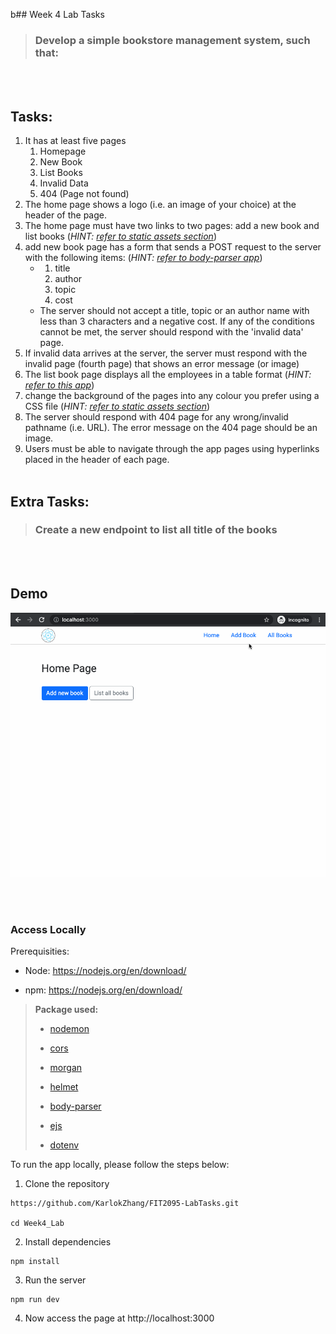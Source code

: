 b## Week 4 Lab Tasks

> ### Develop a simple bookstore management system, such that:
<br></br>

## Tasks:
1.  It has at least five pages  
    1.  Homepage
    2.  New Book
    3.  List Books
    4.  Invalid Data
    5.  404 (Page not found)
2.  The home page shows a logo (i.e. an image of your choice) at the header of the page.
3.  The home page must have two links to two pages: add a new book and list books (_HINT:  [refer to static assets section](https://www.alexandriarepository.org/module/week-4-advanced-express-js/#staticassetssec)_)
4.  add new book page has a form that sends a POST request to the server with the following items: (_HINT:  [refer to body-parser app](https://www.alexandriarepository.org/module/week-4-advanced-express-js/#bodyparserexp)_)
    -   1.  title
        2.  author
        3.  topic
        4.  cost
    -   The server should not accept a title, topic or an author name with less than 3 characters and a negative cost. If any of the conditions cannot be met, the server should respond with the 'invalid data' page.
5.  If invalid data arrives at the server, the server must respond with the invalid page (fourth page) that shows an error message (or image)
6.  The list book page displays all the employees in a table format (_HINT:  [refer to this app](https://www.alexandriarepository.org/module/week-4-advanced-express-js/#tablerenderingex)_)
7.  change the background of the pages into any colour you prefer using a CSS file (_HINT:  [refer to static assets section](https://www.alexandriarepository.org/module/week-4-advanced-express-js/#staticassetssec)_)
8.  The server should respond with 404 page for any wrong/invalid pathname (i.e. URL). The error message on the 404 page should be an image.
9.  Users must be able to navigate through the app pages using hyperlinks placed in the header of each page.
<br></br>

## Extra Tasks:
> ### Create a new endpoint to list all title of the books
>
<br></br>

## Demo
![demo](./src/public/images/demo.gif)

<br></br>

### Access Locally

Prerequisities:

- Node: https://nodejs.org/en/download/

- npm: https://nodejs.org/en/download/
  

>  **Package used:**
>
>
>  -  [nodemon](https://www.npmjs.com/package/nodemon)
>
>  -  [cors](https://www.npmjs.com/package/cors)
>
>  -  [morgan](https://www.npmjs.com/package/morgan)
>
>  -  [helmet](https://www.npmjs.com/package/helmet)
>  
>  -  [body-parser](https://www.npmjs.com/package/body-parser)
>
>  -  [ejs](https://www.npmjs.com/package/ejs)
>
>  -  [dotenv](https://www.npmjs.com/package/dotenv)
>
To run the app locally, please follow the steps below:

1. Clone the repository
```
https://github.com/KarlokZhang/FIT2095-LabTasks.git

cd Week4_Lab
```
2. Install dependencies
```
npm install
```
3. Run the server
```
npm run dev
```
4. Now access the page at http://localhost:3000